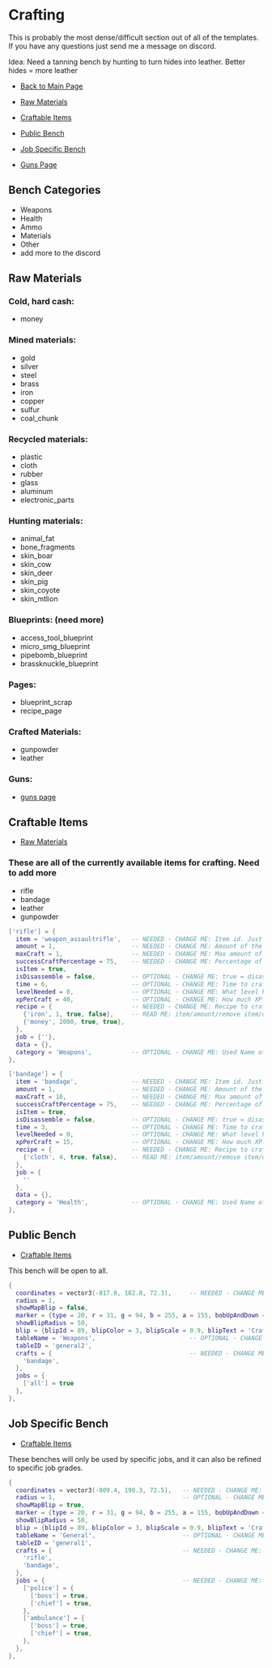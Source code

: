 # Crafting

This is probably the most dense/difficult section out of all of the templates.
If you have any questions just send me a message on discord.

Idea: Need a tanning bench by hunting to turn hides into leather. Better hides =
more leather

- [Back to Main Page](../README.md#alcatraz-templates)

- [Raw Materials](#raw-materials)
- [Craftable Items](#craftable-items)
- [Public Bench](#public-bench)
- [Job Specific Bench](#job-specific-bench)

- [Guns Page](./weapons/README.md#custom-guns)

## Bench Categories

- Weapons
- Health
- Ammo
- Materials
- Other
- add more to the discord

## Raw Materials

### Cold, hard cash:

- money

### Mined materials:

- gold
- silver
- steel
- brass
- iron
- copper
- sulfur
- coal_chunk

### Recycled materials:

- plastic
- cloth
- rubber
- glass
- aluminum
- electronic_parts

### Hunting materials:

- animal_fat
- bone_fragments
- skin_boar
- skin_cow
- skin_deer
- skin_pig
- skin_coyote
- skin_mtlion

### Blueprints: (need more)

- access_tool_blueprint
- micro_smg_blueprint
- pipebomb_blueprint
- brassknuckle_blueprint

### Pages:

- blueprint_scrap
- recipe_page

### Crafted Materials:

- gunpowder
- leather

### Guns:

- [guns page](./weapons/README.md)

## Craftable Items

- [Raw Materials](#raw-materials)

### These are all of the currently available items for crafting. Need to add more

- rifle
- bandage
- leather
- gunpowder

```lua
['rifle'] = {
  item = 'weapon_assaultrifle',   -- NEEDED - CHANGE ME: Item id. Just write out the item name as you see it, and I can find the proper name. Adding list of items soon.
  amount = 1,                     -- NEEDED - CHANGE ME: Amount of the item the player will receive
  maxCraft = 1,                   -- NEEDED - CHANGE ME: Max amount of crafts at a time
  successCraftPercentage = 75,    -- NEEDED - CHANGE ME: Percentage of successful craft 0 = 0% | 50 = 50% | 100 = 100%
  isItem = true,
  isDisassemble = false,          -- OPTIONAL - CHANGE ME: true = disassemble | false = craft
  time = 6,                       -- OPTIONAL - CHANGE ME: Time to craft (in seconds)
  levelNeeded = 0,                -- OPTIONAL - CHANGE ME: What level he needs to craft this item
  xpPerCraft = 40,                -- OPTIONAL - CHANGE ME: How much XP he receives after crafting this item
  recipe = {                      -- NEEDED - CHANGE ME: Recipe to craft it. Add more/less materials (materials list above) depending on the item
    {'iron', 1, true, false},     -- READ ME: item/amount/remove item/only true for money
    {'money', 2000, true, true},
  },
  job = {''},
  data = {},
  category = 'Weapons',           -- OPTIONAL - CHANGE ME: Used Name of the category
},
```

```lua
['bandage'] = {
  item = 'bandage',               -- NEEDED - CHANGE ME: Item id. Just write out the item name as you see it, and I can find the proper name. Adding list of items soon.
  amount = 1,                     -- NEEDED - CHANGE ME: Amount of the item the player will receive
  maxCraft = 10,                  -- NEEDED - CHANGE ME: Max amount of crafts at a time
  successCraftPercentage = 75,    -- NEEDED - CHANGE ME: Percentage of successful craft 0 = 0% | 50 = 50% | 100 = 100%
  isItem = true,
  isDisassemble = false,          -- OPTIONAL - CHANGE ME: true = disassemble | false = craft
  time = 3,                       -- OPTIONAL - CHANGE ME: Time to craft (in seconds)
  levelNeeded = 0,                -- OPTIONAL - CHANGE ME: What level he needs to craft this item
  xpPerCraft = 15,                -- OPTIONAL - CHANGE ME: How much XP he receives after crafting this item
  recipe = {                      -- NEEDED - CHANGE ME: Recipe to craft it. Add more/less materials (materials list above) depending on the item
    {'cloth', 4, true, false},    -- READ ME: item/amount/remove item/only true for money
  },
  job = {
    ''
  },
  data = {},
  category = 'Health',            -- OPTIONAL - CHANGE ME: Used Name of the category
},
```

## Public Bench

- [Craftable Items](#craftable-items)

This bench will be open to all.

```lua
{
  coordinates = vector3(-817.0, 182.8, 72.3),     -- NEEDED - CHANGE ME: coordinates of the table
  radius = 1,
  showMapBlip = false,
  marker = {type = 20, r = 31, g = 94, b = 255, a = 155, bobUpAndDown = 0, faceCamera = 0, rotate = 1, textureDict = 0, textureName = 0, drawOnEnts = 0},
  showBlipRadius = 50,
  blip = {blipId = 89, blipColor = 3, blipScale = 0.9, blipText = 'Crafting'},
  tableName = 'Weapons',                          -- OPTIONAL - CHANGE ME: Title
  tableID = 'general2',
  crafts = {                                      -- NEEDED - CHANGE ME: What items are available for crafting and the recipe. Add more from the list of Craftable Items above
    'bandage',
  },
  jobs = {
    ['all'] = true
  },
},
```

## Job Specific Bench

- [Craftable Items](#craftable-items)

These benches will only be used by specific jobs, and it can also be refined to
specific job grades.

```lua
{
  coordinates = vector3(-809.4, 190.3, 72.5),   -- NEEDED - CHANGE ME: coordinates of the table
  radius = 1,                                   -- OPTIONAL - CHANGE ME: radius of the table. 1 or 2 are sane values
  showMapBlip = true,
  marker = {type = 20, r = 31, g = 94, b = 255, a = 155, bobUpAndDown = 0, faceCamera = 0, rotate = 1, textureDict = 0, textureName = 0, drawOnEnts = 0},
  showBlipRadius = 50,
  blip = {blipId = 89, blipColor = 3, blipScale = 0.9, blipText = 'Crafting'},
  tableName = 'General',                        -- OPTIONAL - CHANGE ME: Title
  tableID = 'general1',
  crafts = {                                    -- NEEDED - CHANGE ME: What items are available for crafting and the recipe. Add more from the list of craftable items
    'rifle',
    'bandage',
  },
  jobs = {                                      -- NEEDED - CHANGE ME: What jobs are able to open the workbench
    ['police'] = {
      ['boss'] = true,
      ['chief'] = true,
    },
    ['ambulance'] = {
      ['boss'] = true,
      ['chief'] = true,
    },
  },
},
```

